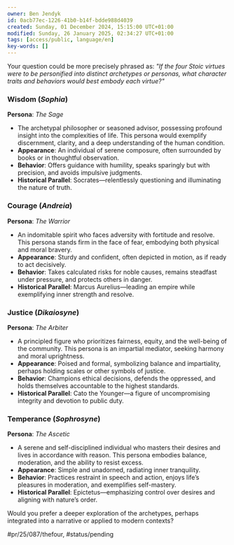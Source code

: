 ```yaml
---
owner: Ben Jendyk
id: 0acb77ec-1226-41b0-b14f-bdde988d4039
created: Sunday, 01 December 2024, 15:15:00 UTC+01:00
modified: Sunday, 26 January 2025, 02:34:27 UTC+01:00
tags: [access/public, language/en]
key-words: []
---
```


Your question could be more precisely phrased as: *"If the four Stoic virtues were to be personified into distinct archetypes or personas, what character traits and behaviors would best embody each virtue?"* 

### Wisdom (*Sophia*)

**Persona**: *The Sage*  
- The archetypal philosopher or seasoned advisor, possessing profound insight into the complexities of life. This persona would exemplify discernment, clarity, and a deep understanding of the human condition.  
- **Appearance**: An individual of serene composure, often surrounded by books or in thoughtful observation.  
- **Behavior**: Offers guidance with humility, speaks sparingly but with precision, and avoids impulsive judgments.  
- **Historical Parallel**: Socrates—relentlessly questioning and illuminating the nature of truth.

### Courage (*Andreia*)

**Persona**: *The Warrior*  
- An indomitable spirit who faces adversity with fortitude and resolve. This persona stands firm in the face of fear, embodying both physical and moral bravery.  
- **Appearance**: Sturdy and confident, often depicted in motion, as if ready to act decisively.  
- **Behavior**: Takes calculated risks for noble causes, remains steadfast under pressure, and protects others in danger.  
- **Historical Parallel**: Marcus Aurelius—leading an empire while exemplifying inner strength and resolve.

### Justice (*Dikaiosyne*)

**Persona**: *The Arbiter*  
- A principled figure who prioritizes fairness, equity, and the well-being of the community. This persona is an impartial mediator, seeking harmony and moral uprightness.  
- **Appearance**: Poised and formal, symbolizing balance and impartiality, perhaps holding scales or other symbols of justice.  
- **Behavior**: Champions ethical decisions, defends the oppressed, and holds themselves accountable to the highest standards.  
- **Historical Parallel**: Cato the Younger—a figure of uncompromising integrity and devotion to public duty.

### Temperance (*Sophrosyne*)

**Persona**: *The Ascetic*  
- A serene and self-disciplined individual who masters their desires and lives in accordance with reason. This persona embodies balance, moderation, and the ability to resist excess.  
- **Appearance**: Simple and unadorned, radiating inner tranquility.  
- **Behavior**: Practices restraint in speech and action, enjoys life’s pleasures in moderation, and exemplifies self-mastery.  
- **Historical Parallel**: Epictetus—emphasizing control over desires and aligning with nature’s order.

Would you prefer a deeper exploration of the archetypes, perhaps integrated into a narrative or applied to modern contexts?


#pr/25/087/thefour, #status/pending